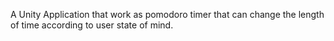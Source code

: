 A Unity Application that work as pomodoro timer that can change the length of time according to user state of mind.
